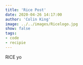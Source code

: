 ```yaml
---
title: 'Rice Post'
date: 2020-04-26 14:17:00
author: 'Colin King'
image: ../../images/Ricelogo.jpg
show: false
tags:
- code
- recipie
---
```


RICE yo